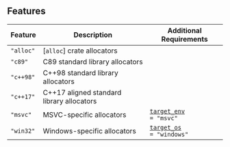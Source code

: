 ## Features
| Feature   | Description                       | Additional Requirements |
| ----------| ----------------------------------| ------------------------|
| `"alloc"` | [`alloc`] crate allocators        |
| `"c89"`   | C89 standard library allocators   |
| `"c++98"` | C++98 standard library allocators |
| `"c++17"` | C++17 aligned standard library allocators
| `"msvc"`  | MSVC-specific allocators          | <code>[target_env](https://doc.rust-lang.org/reference/conditional-compilation.html#target_env) = "msvc"</code>
| `"win32"` | Windows-specific allocators       | <code>[target_os](https://doc.rust-lang.org/reference/conditional-compilation.html#target_os) = "windows"</code>

